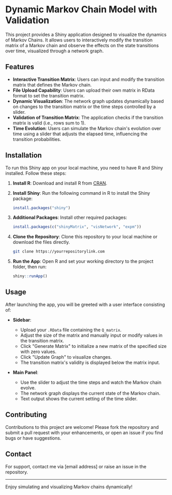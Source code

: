 
# Dynamic Markov Chain Model with Validation

This project provides a Shiny application designed to visualize the dynamics of Markov Chains. It allows users to interactively modify the transition matrix of a Markov chain and observe the effects on the state transitions over time, visualized through a network graph.

## Features

- **Interactive Transition Matrix**: Users can input and modify the transition matrix that defines the Markov chain.
- **File Upload Capability**: Users can upload their own matrix in RData format to set the transition matrix.
- **Dynamic Visualization**: The network graph updates dynamically based on changes to the transition matrix or the time steps controlled by a slider.
- **Validation of Transition Matrix**: The application checks if the transition matrix is valid (i.e., rows sum to 1).
- **Time Evolution**: Users can simulate the Markov chain's evolution over time using a slider that adjusts the elapsed time, influencing the transition probabilities.

## Installation

To run this Shiny app on your local machine, you need to have R and Shiny installed. Follow these steps:

1. **Install R**: Download and install R from [CRAN](https://cran.r-project.org/).
2. **Install Shiny**: Run the following command in R to install the Shiny package:

   ```R
   install.packages("shiny")
   ```

3. **Additional Packages**: Install other required packages:

   ```R
   install.packages(c("shinyMatrix", "visNetwork", "expm"))
   ```

4. **Clone the Repository**: Clone this repository to your local machine or download the files directly.

   ```bash
   git clone https://yourrepositorylink.com
   ```

5. **Run the App**: Open R and set your working directory to the project folder, then run:

   ```R
   shiny::runApp()
   ```

## Usage

After launching the app, you will be greeted with a user interface consisting of:

- **Sidebar**:
  - Upload your `.RData` file containing the `Q_matrix`.
  - Adjust the size of the matrix and manually input or modify values in the transition matrix.
  - Click "Generate Matrix" to initialize a new matrix of the specified size with zero values.
  - Click "Update Graph" to visualize changes.
  - The transition matrix's validity is displayed below the matrix input.

- **Main Panel**:
  - Use the slider to adjust the time steps and watch the Markov chain evolve.
  - The network graph displays the current state of the Markov chain.
  - Text output shows the current setting of the time slider.

## Contributing

Contributions to this project are welcome! Please fork the repository and submit a pull request with your enhancements, or open an issue if you find bugs or have suggestions.

## Contact

For support, contact me via [email address] or raise an issue in the repository.

---

Enjoy simulating and visualizing Markov chains dynamically!
